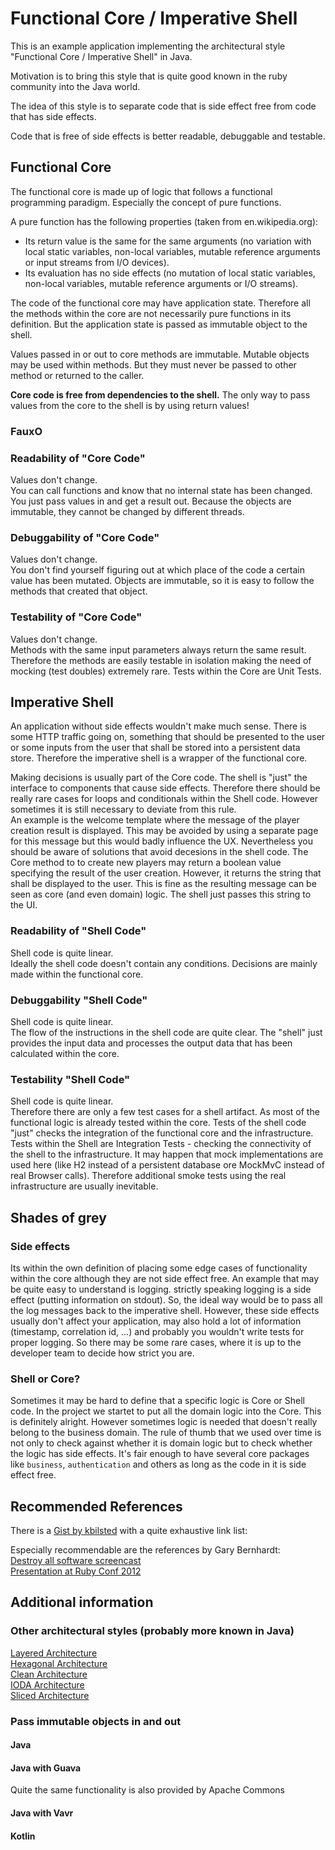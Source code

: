 # Functional Core / Imperative Shell

This is an example application implementing the architectural style "Functional Core / Imperative Shell" in Java.

Motivation is to bring this style that is quite good known in the ruby community into the Java world.

The idea of this style is to separate code that is side effect free from code that has side effects.

Code that is free of side effects is better readable, debuggable and testable.

## Functional Core

The functional core is made up of logic that follows a functional programming paradigm. Especially the concept of pure functions.

A pure function has the following properties (taken from en.wikipedia.org):
- Its return value is the same for the same arguments (no variation with local static variables, non-local variables, mutable reference arguments or input streams from I/O devices).
- Its evaluation has no side effects (no mutation of local static variables, non-local variables, mutable reference arguments or I/O streams).

The code of the functional core may have application state. Therefore all the methods within the core are not necessarily pure functions in its definition. But the application state is passed as immutable object to the shell.

Values passed in or out to core methods are immutable. Mutable objects may be used within methods. But they must never be passed to other method or returned to the caller.

**Core code is free from dependencies to the shell.** The only way to pass values from the core to the shell is by using return values!

### FauxO

### Readability of "Core Code"

Values don't change.  
You can call functions and know that no internal state has been changed. You just pass values in and get a result out. Because the objects are immutable, they cannot be changed by different threads.

### Debuggability of "Core Code"

Values don't change.  
You don't find yourself figuring out at which place of the code a certain value has been mutated. Objects are immutable, so it is easy to follow the methods that created that object.

### Testability of "Core Code"

Values don't change.  
Methods with the same input parameters always return the same result. Therefore the methods are easily testable in isolation making the need of mocking (test doubles) extremely rare.
Tests within the Core are Unit Tests.

## Imperative Shell

An application without side effects wouldn't make much sense. There is some HTTP traffic going on, something that should be presented to the user or some inputs from the user that shall be stored into a persistent data store. Therefore the imperative shell is a wrapper of the functional core.

Making decisions is usually part of the Core code. The shell is "just" the interface to components that cause side effects. Therefore there should be really rare cases for loops and conditionals within the Shell code. 
However sometimes it is still necessary to deviate from this rule.  
An example is the welcome template where the message of the player creation result is displayed. This may be avoided by using a separate page for this message but this would badly influence the UX.
Nevertheless you should be aware of solutions that avoid decesions in the shell code. The Core method to to create new players may return a boolean value specifying the result of the user creation. However, it returns the string that shall be displayed to the user. This is fine as the resulting message can be seen as core (and even domain) logic. The shell just passes this string to the UI.  

### Readability of "Shell Code"

Shell code is quite linear.  
Ideally the shell code doesn't contain any conditions. Decisions are mainly made within the functional core.

### Debuggability "Shell Code"

Shell code is quite linear.  
The flow of the instructions in the shell code are quite clear. The "shell" just provides the input data and processes the output data that has been calculated within the core. 

### Testability "Shell Code"

Shell code is quite linear.  
Therefore there are only a few test cases for a shell artifact. As most of the functional logic is already tested within the core. Tests of the shell code "just" checks the integration of the functional core and the infrastructure.
Tests within the Shell are Integration Tests - checking the connectivity of the shell to the infrastructure. It may happen that mock implementations are used here (like H2 instead of a persistent database ore MockMvC instead of real Browser calls). Therefore additional smoke tests using the real infrastructure are usually inevitable.

## Shades of grey

### Side effects
Its within the own definition of placing some edge cases of functionality within the core although they are not side effect free. An example that may be quite easy to understand is logging. strictly speaking logging is a side effect (putting information on stdout). So, the ideal way would be to pass all the log messages back to the imperative shell. However, these side effects usually don't affect your application, may also hold a lot of information (timestamp, correlation id, ...) and probably you wouldn't write tests for proper logging. So there may be some rare cases, where it is up to the developer team to decide how strict you are.

### Shell or Core?
Sometimes it may be hard to define that a specific logic is Core or Shell code. In the project we startet to put all the domain logic into the Core. This is definitely alright.
However sometimes logic is needed that doesn't really belong to the business domain. The rule of thumb that we used over time is not only to check against whether it is domain logic but to check whether the logic has side effects.
It's fair enough to have several core packages like `business`, `authentication` and others as long as the code in it is side effect free. 

## Recommended References

There is a [Gist by kbilsted](https://gist.github.com/kbilsted/abdc017858cad68c3e7926b03646554e) with a quite exhaustive link list:

Especially recommendable are the references by Gary Bernhardt:  
[Destroy all software screencast](https://www.destroyallsoftware.com/screencasts/catalog/functional-core-imperative-shell)  
[Presentation at Ruby Conf 2012](https://www.youtube.com/watch?v=yTkzNHF6rMs)
  
## Additional information

### Other architectural styles (probably more known in Java)

[Layered Architecture](https://medium.com/code-smells/layered-architecture-f11bc04c5d6c)  
[Hexagonal Architecture](https://fideloper.com/hexagonal-architecture)  
[Clean Architecture](http://blog.cleancoder.com/uncle-bob/2012/08/13/the-clean-architecture.html)  
[IODA Architecture](http://blog.ralfw.de/2015/04/die-ioda-architektur.html)  
[Sliced Architecture](https://jimmybogard.com/vertical-slice-architecture/)

### Pass immutable objects in and out

#### Java

#### Java with Guava

Quite the same functionality is also provided by Apache Commons

#### Java with Vavr

#### Kotlin